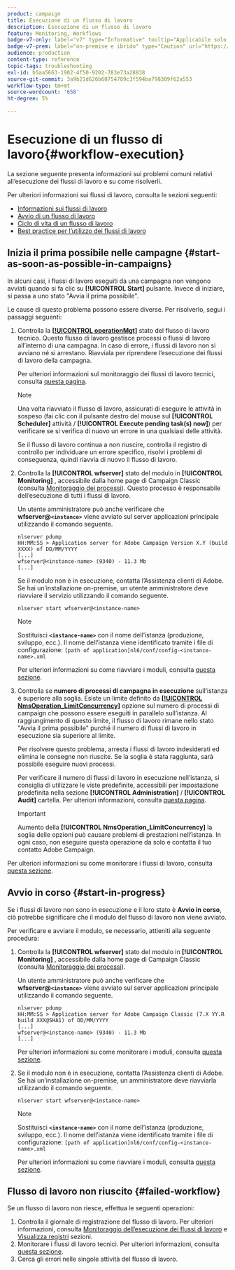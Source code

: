 ```yaml
---
product: campaign
title: Esecuzione di un flusso di lavoro
description: Esecuzione di un flusso di lavoro
feature: Monitoring, Workflows
badge-v7-only: label="v7" type="Informative" tooltip="Applicabile solo a Campaign Classic v7"
badge-v7-prem: label="on-premise e ibrido" type="Caution" url="https://experienceleague.adobe.com/docs/campaign-classic/using/installing-campaign-classic/architecture-and-hosting-models/hosting-models-lp/hosting-models.html?lang=it" tooltip="Applicabile solo alle distribuzioni on-premise e ibride"
audience: production
content-type: reference
topic-tags: troubleshooting
exl-id: b5aa5663-1902-4f50-9202-783e73a28838
source-git-commit: 3a9b21d626b60754789c3f594ba798309f62a553
workflow-type: tm+mt
source-wordcount: '658'
ht-degree: 5%

---
```


# Esecuzione di un flusso di lavoro{#workflow-execution}



La sezione seguente presenta informazioni sui problemi comuni relativi all’esecuzione dei flussi di lavoro e su come risolverli.

Per ulteriori informazioni sui flussi di lavoro, consulta le sezioni seguenti:

* [Informazioni sui flussi di lavoro](../../workflow/using/about-workflows.md)
* [Avvio di un flusso di lavoro](../../workflow/using/starting-a-workflow.md)
* [Ciclo di vita di un flusso di lavoro](../../workflow/using/workflow-life-cycle.md)
* [Best practice per l’utilizzo dei flussi di lavoro](../../workflow/using/workflow-best-practices.md)

## Inizia il prima possibile nelle campagne {#start-as-soon-as-possible-in-campaigns}

In alcuni casi, i flussi di lavoro eseguiti da una campagna non vengono avviati quando si fa clic su **[!UICONTROL Start]** pulsante. Invece di iniziare, si passa a uno stato &quot;Avvia il prima possibile&quot;.

Le cause di questo problema possono essere diverse. Per risolverlo, segui i passaggi seguenti:

1. Controlla la [**[!UICONTROL operationMgt]**](../../workflow/using/about-technical-workflows.md) stato del flusso di lavoro tecnico. Questo flusso di lavoro gestisce processi o flussi di lavoro all’interno di una campagna. In caso di errore, i flussi di lavoro non si avviano né si arrestano. Riavviala per riprendere l’esecuzione dei flussi di lavoro della campagna.

   Per ulteriori informazioni sul monitoraggio dei flussi di lavoro tecnici, consulta [questa pagina](../../workflow/using/monitoring-technical-workflows.md).

   >[!NOTE]
   >
   >Una volta riavviato il flusso di lavoro, assicurati di eseguire le attività in sospeso (fai clic con il pulsante destro del mouse sul **[!UICONTROL Scheduler]** attività / **[!UICONTROL Execute pending task(s) now]**) per verificare se si verifica di nuovo un errore in una qualsiasi delle attività.

   Se il flusso di lavoro continua a non riuscire, controlla il registro di controllo per individuare un errore specifico, risolvi i problemi di conseguenza, quindi riavvia di nuovo il flusso di lavoro.

1. Controlla la **[!UICONTROL wfserver]** stato del modulo in **[!UICONTROL Monitoring]** , accessibile dalla home page di Campaign Classic (consulta [Monitoraggio dei processi](../../production/using/monitoring-processes.md)). Questo processo è responsabile dell’esecuzione di tutti i flussi di lavoro.

   Un utente amministratore può anche verificare che **wfserver@`<instance>`** viene avviato sul server applicazioni principale utilizzando il comando seguente.

   ```
   nlserver pdump
   HH:MM:SS > Application server for Adobe Campaign Version X.Y (build XXXX) of DD/MM/YYYY
   [...]
   wfserver@<instance-name> (9340) - 11.3 Mb
   [...]
   ```

   Se il modulo non è in esecuzione, contatta l’Assistenza clienti di Adobe. Se hai un’installazione on-premise, un utente amministratore deve riavviare il servizio utilizzando il comando seguente.

   ```
   nlserver start wfserver@<instance-name>
   ```

   >[!NOTE]
   >
   >Sostituisci **`<instance-name>`** con il nome dell’istanza (produzione, sviluppo, ecc.). Il nome dell’istanza viene identificato tramite i file di configurazione:
   >`[path of application]nl6/conf/config-<instance-name>.xml`

   Per ulteriori informazioni su come riavviare i moduli, consulta [questa sezione](../../production/using/usual-commands.md#module-launch-commands).

1. Controlla se **numero di processi di campagna in esecuzione** sull’istanza è superiore alla soglia. Esiste un limite definito da [**[!UICONTROL NmsOperation_LimitConcurrency]**](../../installation/using/configuring-campaign-options.md#campaign-e-workflow-management) opzione sul numero di processi di campaign che possono essere eseguiti in parallelo sull’istanza. Al raggiungimento di questo limite, il flusso di lavoro rimane nello stato &quot;Avvia il prima possibile&quot; purché il numero di flussi di lavoro in esecuzione sia superiore al limite.

   Per risolvere questo problema, arresta i flussi di lavoro indesiderati ed elimina le consegne non riuscite. Se la soglia è stata raggiunta, sarà possibile eseguire nuovi processi.

   Per verificare il numero di flussi di lavoro in esecuzione nell’istanza, si consiglia di utilizzare le viste predefinite, accessibili per impostazione predefinita nella sezione **[!UICONTROL Administration]** / **[!UICONTROL Audit]** cartella. Per ulteriori informazioni, consulta [questa pagina](../../workflow/using/monitoring-workflow-execution.md#filtering-workflows-status).

   >[!IMPORTANT]
   >
   >Aumento della **[!UICONTROL NmsOperation_LimitConcurrency]** la soglia delle opzioni può causare problemi di prestazioni nell’istanza. In ogni caso, non eseguire questa operazione da solo e contatta il tuo contatto Adobe Campaign.

Per ulteriori informazioni su come monitorare i flussi di lavoro, consulta [questa sezione](../../workflow/using/monitoring-workflow-execution.md).

## Avvio in corso {#start-in-progress}

Se i flussi di lavoro non sono in esecuzione e il loro stato è **Avvio in corso**, ciò potrebbe significare che il modulo del flusso di lavoro non viene avviato.

Per verificare e avviare il modulo, se necessario, attieniti alla seguente procedura:

1. Controlla la **[!UICONTROL wfserver]** stato del modulo in **[!UICONTROL Monitoring]** , accessibile dalla home page di Campaign Classic (consulta [Monitoraggio dei processi](../../production/using/monitoring-processes.md)).

   Un utente amministratore può anche verificare che **wfserver@`<instance>`** viene avviato sul server applicazioni principale utilizzando il comando seguente.

   ```
   nlserver pdump
   HH:MM:SS > Application server for Adobe Campaign Classic (7.X YY.R build XXX@SHA1) of DD/MM/YYYY
   [...]
   wfserver@<instance-name> (9340) - 11.3 Mb
   [...]
   ```

   Per ulteriori informazioni su come monitorare i moduli, consulta [questa sezione](../../production/using/usual-commands.md#monitoring-commands-).

1. Se il modulo non è in esecuzione, contatta l’Assistenza clienti di Adobe. Se hai un’installazione on-premise, un amministratore deve riavviarla utilizzando il comando seguente.

   ```
   nlserver start wfserver@<instance-name>
   ```

   >[!NOTE]
   >
   >Sostituisci **`<instance-name>`** con il nome dell’istanza (produzione, sviluppo, ecc.). Il nome dell’istanza viene identificato tramite i file di configurazione:
   >`[path of application]nl6/conf/config-<instance-name>.xml`

   Per ulteriori informazioni su come riavviare i moduli, consulta [questa sezione](../../production/using/usual-commands.md#module-launch-commands).

## Flusso di lavoro non riuscito {#failed-workflow}

Se un flusso di lavoro non riesce, effettua le seguenti operazioni:

1. Controlla il giornale di registrazione del flusso di lavoro. Per ulteriori informazioni, consulta [Monitoraggio dell’esecuzione dei flussi di lavoro](../../workflow/using/monitoring-workflow-execution.md) e [Visualizza registri](../../workflow/using/monitoring-workflow-execution.md#displaying-logs) sezioni.
1. Monitorare i flussi di lavoro tecnici. Per ulteriori informazioni, consulta [questa sezione](../../workflow/using/monitoring-technical-workflows.md).
1. Cerca gli errori nelle singole attività del flusso di lavoro.
